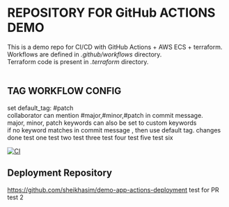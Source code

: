 # REPOSITORY FOR GitHub ACTIONS DEMO</br>
This is a demo repo for CI/CD with GitHub Actions + AWS ECS + terraform. </br>
Workflows are defined in *.github/workflows* directory. </br>
Terraform code is present in *.terraform* directory. </br>
</br>
## TAG WORKFLOW CONFIG </br>
set default_tag: #patch </br>
collaborator can mention #major,#minor,#patch in commit message.</br>
major, minor, patch keywords can also be set to custom keywords </br>
if no keyword matches in commit message , then use default tag.
changes done
test one
test two
test three
test four
test five
test six

[![CI](https://github.com/sheikhasim/demo-app-actions/actions/workflows/ci.yml/badge.svg)](https://github.com/sheikhasim/demo-app-actions/actions/workflows/ci.yml)

## Deployment Repository
https://github.com/sheikhasim/demo-app-actions-deployment
test for PR
test 2
